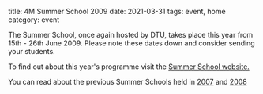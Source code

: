title: 4M Summer School 2009
date: 2021-03-31
tags: event, home
category: event

The Summer School, once again hosted by DTU, takes place this year from 15th - 26th June 2009. Please note these dates down and consider sending your students.
<!--break-->
To find out about this year's programme visit the [Summer School website.]( http://www.me.mek.dtu.dk/English/Education/PhD%20Summer%20School.aspx)

You can read about the previous Summer Schools held in [2007](http://www.4m-net.org/node/2190) and [2008](http://www.4m-net.org/node/2796)
